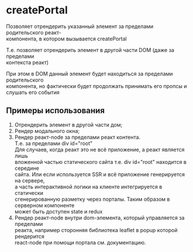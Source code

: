 #  createPortal

Позволяет отрендерить указанный элемент за пределами родительского реакт-  
компонента, в котором вызывается createPortal  

Т.е. позволяет отрендерить элемент в другой части DOM (даже за пределами  
контекста реакт)  

При этом в DOM данный элемент будет находиться за пределами родительского  
компонента, но фактически будет продолжать принимать его пропсы и слушать его события  

## Примеры использования

1. Отрендерить элемент в другой части дом;
2. Рендер модального окна;
3. Рендер реакт-node за пределами реакт контента.  
Т.е. за пределами div id="root"  
Для случаев, когда реакт это не всё приложение, а реакт является лишь  
вложенной частью статического сайта т.е. div id="root" находится в середине  
сайта. Или если используется SSR и всё приложение генерируется на сервере,  
а часть интерактивной логики на клиенте интегрируется в статически  
сгенерированную разметку через порталы. Таким образом в серверном компоненте  
может быть доступен state и redux  
4. Рендер реакт-node внутри dom-элемента, который управляется за пределами  
реакта, например сторонняя библиотека leaflet в popup которой рендерится  
react-node при помощи портала см. документацию.  
